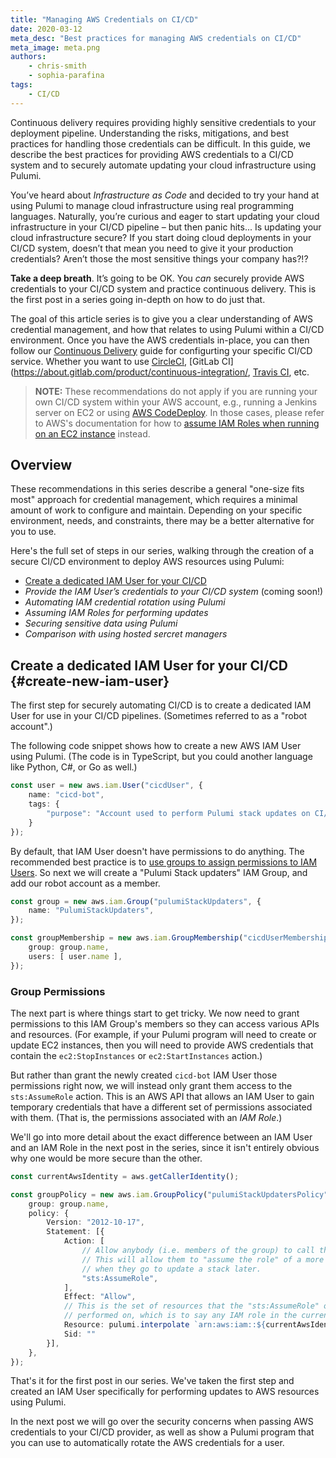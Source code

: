 ```yaml
---
title: "Managing AWS Credentials on CI/CD"
date: 2020-03-12
meta_desc: "Best practices for managing AWS credentials on CI/CD"
meta_image: meta.png
authors:
    - chris-smith
    - sophia-parafina
tags:
    - CI/CD
---
```


Continuous delivery requires providing highly sensitive credentials to your
deployment pipeline. Understanding the risks, mitigations, and best practices
for handling those credentials can be difficult. In this guide, we describe the
best practices for providing AWS credentials to a CI/CD system and to securely
automate updating your cloud infrastructure using Pulumi.

<!--more-->

You’ve heard about *Infrastructure as Code* and decided to try your hand at using Pulumi to manage cloud infrastructure using real programming languages. Naturally, you’re curious and eager to start updating your cloud infrastructure in your CI/CD pipeline – but then panic hits... Is updating your cloud infrastructure secure? If you start doing cloud deployments in your CI/CD system, doesn’t that mean you need to give it your production credentials? Aren’t those the most sensitive things your company has?!?

**Take a deep breath**. It’s going to be OK. You _can_ securely provide AWS credentials to your CI/CD system and practice continuous delivery. This is the first post
in a series going in-depth on how to do just that.

The goal of this article series is to give you a clear understanding of AWS credential management, and how that relates to using Pulumi within a CI/CD environment.
Once you have the AWS credentials in-place, you can then follow our [Continuous Delivery](https://www.pulumi.com/docs/guides/continuous-delivery/) guide for
configurting your specific CI/CD service. Whether you want to use [CircleCI](https://circleci.com), [GitLab CI](https://about.gitlab.com/product/continuous-integration/,
[Travis CI](https://travis-ci.org), etc.

> **NOTE:** These recommendations do not apply if you are running your own CI/CD system within your
> AWS account, e.g., running a Jenkins server on EC2 or using [AWS CodeDeploy](https://aws.amazon.com/codedeploy/).
> In those cases, please refer to AWS's documentation for how to
> [assume IAM Roles when running on an EC2 instance](https://docs.aws.amazon.com/IAM/latest/UserGuide/id_roles_use_switch-role-ec2.html)
> instead.

## Overview

These recommendations in this series describe a general "one-size fits most" approach for credential
management, which requires a minimal amount of work to configure and maintain. Depending on your
specific environment, needs, and constraints, there may be a better alternative for you to use.

Here's the full set of steps in our series, walking through the creation of a secure CI/CD environment
to deploy AWS resources using Pulumi:

- [Create a dedicated IAM User for your CI/CD](#create-new-iam-user)
- _Provide the IAM User’s credentials to your CI/CD system_ (coming soon!)
- _Automating IAM credential rotation using Pulumi_  
- _Assuming IAM Roles for performing updates_
- _Securing sensitive data using Pulumi_
- _Comparison with using hosted sercret managers_

## Create a dedicated IAM User for your CI/CD {#create-new-iam-user}

The first step for securely automating CI/CD is to create a dedicated IAM User for use in your CI/CD
pipelines. (Sometimes referred to as a "robot account".)

The following code snippet shows how to create a new AWS IAM User using Pulumi. (The code is in TypeScript,
but you could another language like Python, C#, or Go as well.)

```ts
const user = new aws.iam.User("cicdUser", {
    name: "cicd-bot",
    tags: {
        "purpose": "Account used to perform Pulumi stack updates on CI/CD.",
    }
});
```

By default, that IAM User doesn't have permissions to do anything. The recommended best practice
is to [use groups to assign permissions to IAM Users]((https://docs.aws.amazon.com/IAM/latest/UserGuide/best-practices.html#use-groups-for-permissions)).
So next we will create a "Pulumi Stack updaters" IAM Group, and add our robot account as a member.

```ts
const group = new aws.iam.Group("pulumiStackUpdaters", {
    name: "PulumiStackUpdaters",
});

const groupMembership = new aws.iam.GroupMembership("cicdUserMembership", {
    group: group.name,
    users: [ user.name ],
});
```

### Group Permissions

The next part is where things start to get tricky. We now need to grant permissions to this IAM
Group's members so they can access various APIs and resources. (For example, if your Pulumi program
will need to create or update EC2 instances, then you will need to provide AWS credentials that
contain the `ec2:StopInstances` or `ec2:StartInstances` action.)

But rather than grant the newly created `cicd-bot` IAM User those permissions right now, we will
instead only grant them access to the `sts:AssumeRole` action. This is an AWS API that allows an IAM
User to gain temporary credentials that have a different set of permissions associated with them.
(That is, the permissions associated with an _IAM Role_.)

We'll go into more detail about the exact difference between an IAM User and an IAM Role in the next
post in the series, since it isn't entirely obvious why one would be more secure than the other.

```ts
const currentAwsIdentity = aws.getCallerIdentity();

const groupPolicy = new aws.iam.GroupPolicy("pulumiStackUpdatersPolicy", {
    group: group.name,
    policy: {
        Version: "2012-10-17",
        Statement: [{
            Action: [
                // Allow anybody (i.e. members of the group) to call the sts:AssumeRole API.
                // This will allow them to "assume the role" of a more permissive IAM Role
                // when they go to update a stack later.
                "sts:AssumeRole",
            ],
            Effect: "Allow",
            // This is the set of resources that the "sts:AssumeRole" operation could be
            // performed on, which is to say any IAM role in the current AWS account.
            Resource: pulumi.interpolate `arn:aws:iam::${currentAwsIdentity.accountId}:role/*`,
            Sid: ""
        }],
    },
});
```

That's it for the first post in our series. We've taken the first step and created an IAM User
specifically for performing updates to AWS resources using Pulumi.

In the next post we will go over the security concerns when passing AWS credentials to your
CI/CD provider, as well as show a Pulumi program that you can use to automatically rotate
the AWS credentials for a user.
